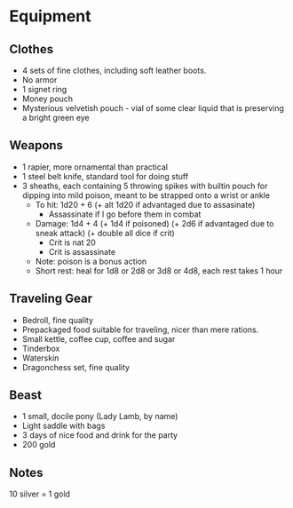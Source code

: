 # Equipment

## Clothes

* 4 sets of fine clothes, including soft leather boots.
* No armor
* 1 signet ring 
* Money pouch
* Mysterious velvetish pouch - vial of some clear liquid that is preserving a bright green eye

## Weapons

* 1 rapier, more ornamental than practical
* 1 steel belt knife, standard tool for doing stuff
* 3 sheaths, each containing 5 throwing spikes with builtin pouch for dipping into mild poison, meant to be strapped onto a wrist or ankle
  * To hit: 1d20 + 6 (+ alt 1d20 if advantaged due to assasinate)
    * Assassinate if I go before them in combat
  * Damage: 1d4 + 4 (+ 1d4 if poisoned) (+ 2d6 if advantaged due to sneak attack) (+ double all dice if crit)
    * Crit is nat 20
    * Crit is assassinate
  * Note: poison is a bonus action
  * Short rest: heal for 1d8 or 2d8 or 3d8 or 4d8, each rest takes 1 hour

## Traveling Gear

* Bedroll, fine quality
* Prepackaged food suitable for traveling, nicer than mere rations.
* Small kettle, coffee cup, coffee and sugar
* Tinderbox
* Waterskin
* Dragonchess set, fine quality

## Beast

* 1 small, docile pony (Lady Lamb, by name)
* Light saddle with bags
* 3 days of nice food and drink for the party
* 200 gold

## Notes

10 silver = 1 gold
